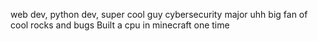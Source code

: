 web dev, python dev, super cool guy
cybersecurity major 
uhh
big fan of cool rocks and bugs
Built a cpu in minecraft one time 
